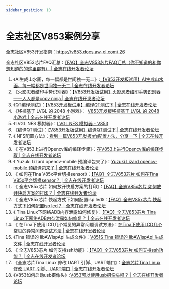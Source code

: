 ```yaml
---
sidebar_position: 10
---
```

# 全志社区V853案例分享

全志社区V853开发指南：[https://v853.docs.aw-ol.com/ 26](https://v853.docs.aw-ol.com/)

全志社区V853芯片FAQ汇总：[【FAQ】全志V853芯片FAQ汇总（你不知道的和你想知道的的这里都有） | 全志在线开发者论坛](https://bbs.aw-ol.com/topic/1867)

1. 《AI生成山水画，每一幅都是世间独一无二》:[【V853开发板试用】AI生成山水画，每一幅都是世间独一无二 | 全志在线开发者论坛](https://bbs.aw-ol.com/topic/1715/)
2. 《火影忍者结印手势识别器》：[【V853开发板试用】火影忍者结印手势识别器——人人都是copy ninja | 全志在线开发者论坛](https://bbs.aw-ol.com/topic/1712/)
3. 《QT编译测试》：[【V853开发板试用】编译QT测试下 | 全志在线开发者论坛](https://bbs.aw-ol.com/topic/1836/)
4. 《移植基于 LVGL 的 2048 小游戏》： [V853开发板移植基于 LVGL 的 2048 小游戏 | 全志在线开发者论坛](https://bbs.aw-ol.com/topic/1879/)
5. 《LVGL NES 模拟器》：[LVGL NES 模拟器 - V853](https://v853.docs.aw-ol.com/gui/lvgl_nes/)
6. 《编译QT测试》：[【V853开发板试用】编译QT测试下 | 全志在线开发者论坛](https://bbs.aw-ol.com/topic/1836/)
7. 《 NFS配置方法》：[看到一篇V853开发板nfs配置方法，分享一下 | 全志在线开发者论坛](https://bbs.aw-ol.com/post/11113)
8. 《 在V853上进行Opencv库的编译步骤》：[在V853上进行Opencv库的编译步骤 | 全志在线开发者论坛](https://bbs.aw-ol.com/topic/3809)
9. 《 Yuzuki Lizard opencv-mobile 预编译包来了》：[Yuzuki Lizard opencv-mobile 预编译包来了 | 全志在线开发者论坛](https://bbs.aw-ol.com/topic/4288)
10. 《 如何在Tina V85x平台切换sensor》：[【FAQ】全志V853芯片 如何在Tina V85x平台切换sensor？ | 全志在线开发者论坛](https://bbs.aw-ol.com/topic/1666)
11. 《 全志V85x芯片 如何放开快启方案的打印》：[【FAQ】全志V85x芯片 如何放开快启方案的打印？ | 全志在线开发者论坛](https://bbs.aw-ol.com/topic/3084)
12. 《 全志V85x芯片 快起方式下如何配置isp led》：[【FAQ】全志V85x芯片 快起方式下如何配置isp led？ | 全志在线开发者论坛](https://bbs.aw-ol.com/topic/3083)
13. 《 Tina Linux下网络ADB内存泄露如何修复》：[【FAQ】全志V853芯片 Tina Linux下网络ADB内存泄露如何修复？ | 全志在线开发者论坛](https://bbs.aw-ol.com/topic/3056)
14. 《 在Tina下使用LCD几个常见的异常问题调试方法》：[在Tina下使用LCD几个常见的异常问题调试方法 | 全志在线开发者论坛](https://bbs.aw-ol.com/topic/4341)
15. 《Tina 错误的 libAWIspApi 生成文件》：[V851S Tina 错误的 libAWIspApi 生成文件 | 全志在线开发者论坛](https://bbs.aw-ol.com/topic/4677)
16. 《 全志V853芯片 如何支持ssh功能》：[【FAQ】全志V853芯片 如何支持ssh功能？ | 全志在线开发者论坛](https://bbs.aw-ol.com/topic/1618)
17. 《全志芯片Tina Linux 修改 UART 引脚、UART端口》：[全志芯片Tina Linux 修改 UART 引脚、UART端口 | 全志在线开发者论坛](https://bbs.aw-ol.com/topic/1673)
18. 《V853如何启动usb摄像头》:[V853可以使用usb摄像头吗？ | 全志在线开发者论坛](https://bbs.aw-ol.com/topic/2455)